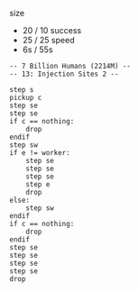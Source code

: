 
size
* 20 / 10
success
* 25 / 25
speed
* 6s / 55s

```
-- 7 Billion Humans (2214M) --
-- 13: Injection Sites 2 --

step s
pickup c
step se
step se
if c == nothing:
	drop
endif
step sw
if e != worker:
	step se
	step se
	step se
	step e
	drop
else:
	step sw
endif
if c == nothing:
	drop
endif
step se
step se
step se
step se
drop



```
